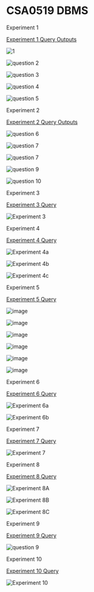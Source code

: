 # CSA0519 DBMS
Experiment 1

[Experiment 1 Query Outputs](https://github.com/Sarabeshwaran/CSA0519/blob/main/Experiment%201)

![1](https://user-images.githubusercontent.com/113020922/191171013-481f23d2-b676-40d4-978d-69a38ff22932.JPG)

![question 2](https://user-images.githubusercontent.com/113020922/191171342-60d58ae2-c59a-46dc-8d8f-c653167d6096.JPG)

![question 3](https://user-images.githubusercontent.com/113020922/191171593-8c69706b-ba5f-4bc8-95e9-9f707d03273d.JPG)

![question 4](https://user-images.githubusercontent.com/113020922/191171811-f9ff215d-e66f-4dbf-992e-66d2d2ee3a6c.JPG)

![question 5](https://user-images.githubusercontent.com/113020922/191172163-02c2b789-597c-49e4-b662-358bd86a167b.JPG)

Experiment 2 

[Experiment 2 Query Outputs](https://github.com/Sarabeshwaran/CSA0519/blob/main/Experiment%202)

![question 6](https://user-images.githubusercontent.com/113020922/191196950-6fac4831-80b6-4782-989d-39425bdbea2c.JPG)

![question 7](https://user-images.githubusercontent.com/113020922/191197567-9651021a-deb4-4973-9a5b-bd03a8790299.JPG)

![question 7](https://user-images.githubusercontent.com/113020922/191197567-9651021a-deb4-4973-9a5b-bd03a8790299.JPG)

![question 9](https://user-images.githubusercontent.com/113020922/191210027-578c907e-75f8-4f7f-b3df-cace917ca988.JPG)

![question 10](https://user-images.githubusercontent.com/113020922/191210813-2f7df998-be48-4073-8f3a-b48fbf813c5f.JPG)


Experiment 3 

[Experiment 3 Query](https://github.com/Sarabeshwaran/CSA0519/blob/main/Experiment%203)

![Experiment 3](https://user-images.githubusercontent.com/113020922/191221215-5767866f-230e-4b3c-98ba-858bb9019732.JPG)




Experiment 4 

[Experiment 4 Query](https://github.com/Sarabeshwaran/CSA0519/blob/main/Experiment%204)

![Experiment 4a](https://user-images.githubusercontent.com/113020922/191288614-61fbd1b4-6fac-497f-8f85-28938141946c.JPG)

![Experiment 4b](https://user-images.githubusercontent.com/113020922/191288739-89547760-2057-4972-afa1-267d380672fd.JPG)

![Experiment 4c](https://user-images.githubusercontent.com/113020922/191292750-1ede2b91-adc2-4834-bddf-374be369c0e7.JPG)


Experiment 5 

[Experiment 5 Query](https://github.com/Sarabeshwaran/CSA0519/blob/main/Experiment%205)

![image](https://user-images.githubusercontent.com/113020922/191321058-a167eab8-5777-4b6c-bfc1-3f8956740086.png)

![image](https://user-images.githubusercontent.com/113020922/191321131-1af9ce19-8f95-4631-9f13-ce905dfcd5a2.png)

![image](https://user-images.githubusercontent.com/113020922/191321195-516b899d-425c-4f19-8ad1-25b0aeaf6849.png)

![image](https://user-images.githubusercontent.com/113020922/191321254-7c3bc486-58f5-40ab-b0d9-cb1d12282a6e.png)

![image](https://user-images.githubusercontent.com/113020922/191321366-1dd80cb3-10ea-4bf6-b2db-29f57f41a807.png)

![image](https://user-images.githubusercontent.com/113020922/191321522-7252cef6-ab8d-4596-b285-41dc83f5f3c8.png)


Experiment 6 

[Experiment 6 Query](https://github.com/Sarabeshwaran/CSA0519/blob/main/Experiment%206)

![Experiment 6a](https://user-images.githubusercontent.com/113020922/191322289-c8afa73e-0c45-4e87-925b-093e263b1379.JPG)

![Experiment 6b](https://user-images.githubusercontent.com/113020922/191322331-15f09cc3-2412-48f3-b873-0d5b408166c1.JPG)


Experiment 7 

[Experiment 7 Query](https://github.com/Sarabeshwaran/CSA0519/blob/main/Experiment%207)

![Experiment 7](https://user-images.githubusercontent.com/113020922/191322915-3e8c3616-57b6-48cb-9112-b21a82d2e604.JPG)

Experiment 8

[Experiment 8 Query](https://github.com/Sarabeshwaran/CSA0519/blob/main/Experiment%208)

![Experiment 8A](https://user-images.githubusercontent.com/113020922/191424192-f9ce9fa2-5c72-4833-beb9-ca46d2bdfbea.JPG)

![Experiment 8B](https://user-images.githubusercontent.com/113020922/191424229-d25be94c-8b7a-4dbb-897c-5e8bb5bcdd63.JPG)

![Experiment 8C](https://user-images.githubusercontent.com/113020922/191424290-4cd34db2-7d88-40b9-bf8d-604548e76769.JPG)


Experiment 9

[Experiment 9 Query](https://github.com/Sarabeshwaran/CSA0519/blob/main/Experiment%209)

![question 9](https://user-images.githubusercontent.com/113020922/191210027-578c907e-75f8-4f7f-b3df-cace917ca988.JPG)

Experiment 10

[Experiment 10 Query](https://github.com/Sarabeshwaran/CSA0519/blob/main/Experiment%2010)

![Experiment 10](https://user-images.githubusercontent.com/113020922/191430474-d7fe3a1a-b2d5-4b0b-b8fc-65c8d827b140.JPG)



